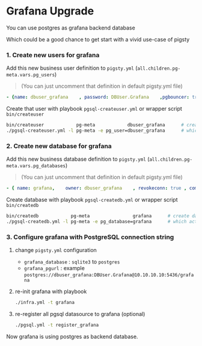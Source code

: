 # Grafana Upgrade

You can use postgres as grafana backend database

Which could be a good chance to get start with a vivid use-case of pigsty


### 1. Create new users for grafana

Add this new business user definition to `pigsty.yml`  (`all.children.pg-meta.vars.pg_users`)

> (You can just uncomment that definition in default pigsty.yml file)

```yaml
- {name: dbuser_grafana    , password: DBUser.Grafana    ,pgbouncer: true ,roles: [dbrole_admin], comment: admin user for grafana database }
```   

Create that user with playbook `pgsql-createuser.yml` or wrapper script `bin/createuser`

```bash
bin/createuser            pg-meta            dbuser_grafana      # create user `dbuser_grafana` on cluster `pg-meta`
./pgsql-createuser.yml -l pg-meta -e pg_user=dbuser_grafana      # which actually transfer into this
```

### 2. Create new database for grafana


Add this new business database definition to `pigsty.yml`  (`all.children.pg-meta.vars.pg_databases`)

> (You can just uncomment that definition in default pigsty.yml file)

```yaml
- { name: grafana,    owner: dbuser_grafana    , revokeconn: true , comment: grafana    primary database }
```   

Create database with playbook `pgsql-createdb.yml` or wrapper script `bin/createdb`

```bash
bin/createdb            pg-meta                grafana      # create database `grafana` on cluster `pg-meta`
./pgsql-createdb.yml -l pg-meta -e pg_database=grafana      # which actually transfer into this
```




### 3. Configure grafana with PostgreSQL connection string



1. change `pigsty.yml` configuration

    * `grafana_database` : `sqlite3` to `postgres`
    * `grafana_pgurl` :  example `postgres://dbuser_grafana:DBUser.Grafana@10.10.10.10:5436/grafana`

2. re-init grafana with playbook

   ```bash
   ./infra.yml -t grafana 
   ```
   
3. re-register all pgsql datasource to grafana (optional)

    ```bash
    ./pgsql.yml -t register_grafana
    ```
   
Now grafana is using postgres as backend database.

